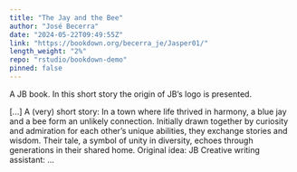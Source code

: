 ```yaml
---
title: "The Jay and the Bee"
author: "José Becerra"
date: "2024-05-22T09:49:55Z"
link: "https://bookdown.org/becerra_je/Jasper01/"
length_weight: "2%"
repo: "rstudio/bookdown-demo"
pinned: false
---
```


<p>A JB book. In this short story the origin of JB’s logo is presented.</p> [...] A (very) short story: In a town where life thrived in harmony, a blue jay and a bee form an unlikely connection. Initially drawn together by curiosity and admiration for each other’s unique abilities, they exchange stories and wisdom. Their tale, a symbol of unity in diversity, echoes through generations in their shared home. Original idea: JB Creative writing assistant: ...
